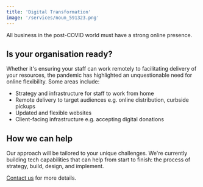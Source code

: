 ```yaml
---
title: 'Digital Transformation'
image: '/services/noun_591323.png'
---
```


All business in the post-COVID world must have a strong online presence. 

## Is your organisation ready?

Whether it's ensuring your staff can work remotely to facilitating delivery of your resources, the pandemic has highlighted an unquestionable need for online flexibility. Some areas include:

- Strategy and infrastructure for staff to work from home
- Remote delivery to target audiences e.g. online distribution, curbside pickups
- Updated and flexible websites
- Client-facing infrastructure e.g. accepting digital donations

## How we can help

Our approach will be tailored to your unique challenges. We're currently building tech capabilities that can help from start to finish: the process of strategy, build, design, and implement. 

<a href="{{site.baseurl}}/contact">Contact us<a> for more details.